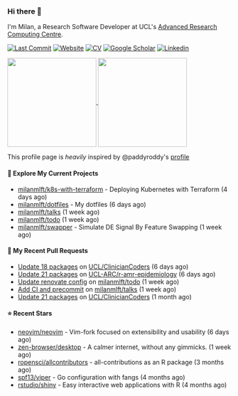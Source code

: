 ### Hi there 👋

I'm Milan, a Research Software Developer at UCL's [Advanced Research Computing
Centre](https://www.ucl.ac.uk/advanced-research-computing/advanced-research-computing-centre).

[![Last Commit](https://img.shields.io/github/last-commit/milanmlft/milanmlft?label=updated)](https://github.com/milanmlft)
[![Website](https://img.shields.io/badge/GitHub%20Pages-222?logo=githubpages&logoColor=fff&style=for-the-badge&style=flat)](https://milanmlft.dev)
[![CV](https://img.shields.io/badge/CV-PDF-pink.svg)](https://milanmlft.netlify.app/uploads/resume.pdf)
[![Google Scholar](https://img.shields.io/badge/Google%20Scholar-4285F4?logo=googlescholar&logoColor=fff&style=for-the-badge&style=flat)](https://scholar.google.com/citations?user=LwW40HQAAAAJ&hl=en)
[![Linkedin](https://img.shields.io/badge/LinkedIn-0A66C2?logo=linkedin&logoColor=fff&style=for-the-badge&style=flat)](http://www.linkedin.com/in/milan-malfait)


<a href="https://github.com/milanmlft/milanmlft#gh-dark-mode-only">
  <img height=200 align="center" src="https://github-readme-stats-paddyroddy.vercel.app/api?username=milanmlft&disable_animations=true&hide_border=true&hide_title=true&include_all_commits=true&rank_icon=github&show=prs_merged,reviews&show_icons=true&theme=tokyonight" />
</a>


<a href="https://github.com/milanmlft/milanmlft#gh-light-mode-only">
  <img height=200 align="center" src="https://github-readme-stats-paddyroddy.vercel.app/api?username=milanmlft&disable_animations=true&hide_border=true&hide_title=true&include_all_commits=true&rank_icon=github&show=prs_merged,reviews&show_icons=true&theme=default" />
</a>

This profile page is _heavily_ inspired by @paddyroddy's [profile](https://github.com/paddyroddy/paddyroddy)

#### 👷 Explore My Current Projects

- [milanmlft/k8s-with-terraform](https://github.com/milanmlft/k8s-with-terraform) - Deploying Kubernetes with Terraform
  (4 days ago)
- [milanmlft/dotfiles](https://github.com/milanmlft/dotfiles) - My dotfiles
  (6 days ago)
- [milanmlft/talks](https://github.com/milanmlft/talks)
  (1 week ago)
- [milanmlft/todo](https://github.com/milanmlft/todo)
  (1 week ago)
- [milanmlft/swapper](https://github.com/milanmlft/swapper) - Simulate DE Signal By Feature Swapping
  (1 week ago)

#### 🔨 My Recent Pull Requests

- [Update 18 packages](https://github.com/UCL/ClinicianCoders/pull/55) on [UCL/ClinicianCoders](https://github.com/UCL/ClinicianCoders)
  (6 days ago)
- [Update 21 packages](https://github.com/UCL-ARC/r-amr-epidemiology/pull/48) on [UCL-ARC/r-amr-epidemiology](https://github.com/UCL-ARC/r-amr-epidemiology)
  (6 days ago)
- [Update renovate config](https://github.com/milanmlft/todo/pull/18) on [milanmlft/todo](https://github.com/milanmlft/todo)
  (1 week ago)
- [Add CI and precommit](https://github.com/milanmlft/talks/pull/3) on [milanmlft/talks](https://github.com/milanmlft/talks)
  (1 week ago)
- [Update 21 packages](https://github.com/UCL/ClinicianCoders/pull/54) on [UCL/ClinicianCoders](https://github.com/UCL/ClinicianCoders)
  (1 month ago)

#### ⭐ Recent Stars

- [neovim/neovim](https://github.com/neovim/neovim) - Vim-fork focused on extensibility and usability
  (6 days ago)
- [zen-browser/desktop](https://github.com/zen-browser/desktop) - A calmer internet, without any gimmicks.
  (1 week ago)
- [ropensci/allcontributors](https://github.com/ropensci/allcontributors) - all-contributions as an R package
  (3 months ago)
- [spf13/viper](https://github.com/spf13/viper) - Go configuration with fangs
  (4 months ago)
- [rstudio/shiny](https://github.com/rstudio/shiny) - Easy interactive web applications with R
  (4 months ago)
